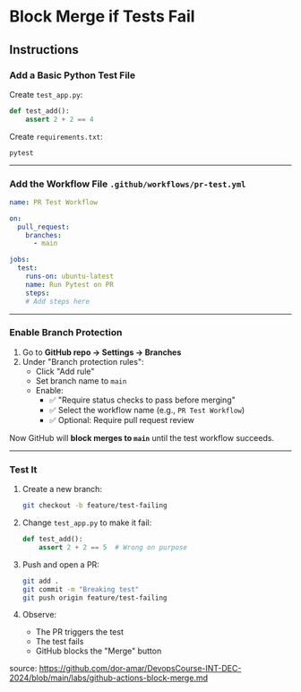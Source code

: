 # Block Merge if Tests Fail

## Instructions

### Add a Basic Python Test File

Create `test_app.py`:

```python
def test_add():
    assert 2 + 2 == 4
```

Create `requirements.txt`:

```
pytest
```

---

### Add the Workflow File `.github/workflows/pr-test.yml`

```yaml
name: PR Test Workflow

on:
  pull_request:
    branches:
      - main

jobs:
  test:
    runs-on: ubuntu-latest
    name: Run Pytest on PR
    steps:
    # Add steps here
```

---

### Enable Branch Protection

1. Go to **GitHub repo → Settings → Branches**
2. Under "Branch protection rules":
   - Click "Add rule"
   - Set branch name to `main`
   - Enable:
     - ✅ "Require status checks to pass before merging"
     - ✅ Select the workflow name (e.g., `PR Test Workflow`)
     - ✅ Optional: Require pull request review

Now GitHub will **block merges to `main`** until the test workflow succeeds.

---

### Test It

1. Create a new branch:

   ```bash
   git checkout -b feature/test-failing
   ```

2. Change `test_app.py` to make it fail:

   ```python
   def test_add():
       assert 2 + 2 == 5  # Wrong on purpose
   ```

3. Push and open a PR:

   ```bash
   git add .
   git commit -m "Breaking test"
   git push origin feature/test-failing
   ```

4. Observe:
   - The PR triggers the test
   - The test fails
   - GitHub blocks the "Merge" button

source: https://github.com/dor-amar/DevopsCourse-INT-DEC-2024/blob/main/labs/github-actions-block-merge.md
